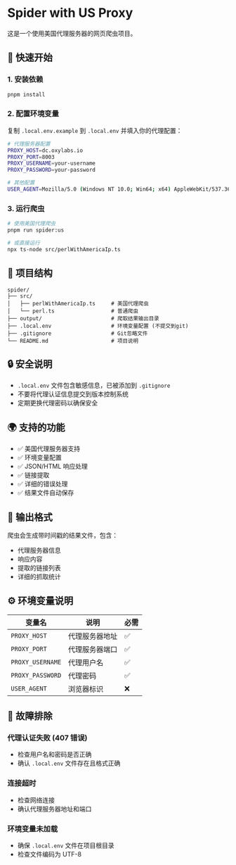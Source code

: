 # Spider with US Proxy

这是一个使用美国代理服务器的网页爬虫项目。

## 🚀 快速开始

### 1. 安装依赖

```bash
pnpm install
```

### 2. 配置环境变量

复制 `.local.env.example` 到 `.local.env` 并填入你的代理配置：

```bash
# 代理服务器配置
PROXY_HOST=dc.oxylabs.io
PROXY_PORT=8003
PROXY_USERNAME=your-username
PROXY_PASSWORD=your-password

# 其他配置
USER_AGENT=Mozilla/5.0 (Windows NT 10.0; Win64; x64) AppleWebKit/537.36
```

### 3. 运行爬虫

```bash
# 使用美国代理爬虫
pnpm run spider:us

# 或直接运行
npx ts-node src/perlWithAmericaIp.ts
```

## 📁 项目结构

```
spider/
├── src/
│   ├── perlWithAmericaIp.ts     # 美国代理爬虫
│   └── perl.ts                  # 普通爬虫
├── output/                      # 爬取结果输出目录
├── .local.env                   # 环境变量配置 (不提交到git)
├── .gitignore                   # Git忽略文件
└── README.md                    # 项目说明
```

## 🔒 安全说明

- `.local.env` 文件包含敏感信息，已被添加到 `.gitignore`
- 不要将代理认证信息提交到版本控制系统
- 定期更换代理密码以确保安全

## 🌍 支持的功能

- ✅ 美国代理服务器支持
- ✅ 环境变量配置
- ✅ JSON/HTML 响应处理
- ✅ 链接提取
- ✅ 详细的错误处理
- ✅ 结果文件自动保存

## 📝 输出格式

爬虫会生成带时间戳的结果文件，包含：

- 代理服务器信息
- 响应内容
- 提取的链接列表
- 详细的抓取统计

## ⚙️ 环境变量说明

| 变量名           | 说明           | 必需 |
| ---------------- | -------------- | ---- |
| `PROXY_HOST`     | 代理服务器地址 | ✅   |
| `PROXY_PORT`     | 代理服务器端口 | ✅   |
| `PROXY_USERNAME` | 代理用户名     | ✅   |
| `PROXY_PASSWORD` | 代理密码       | ✅   |
| `USER_AGENT`     | 浏览器标识     | ❌   |

## 🔧 故障排除

### 代理认证失败 (407 错误)

- 检查用户名和密码是否正确
- 确认 `.local.env` 文件存在且格式正确

### 连接超时

- 检查网络连接
- 确认代理服务器地址和端口

### 环境变量未加载

- 确保 `.local.env` 文件在项目根目录
- 检查文件编码为 UTF-8
